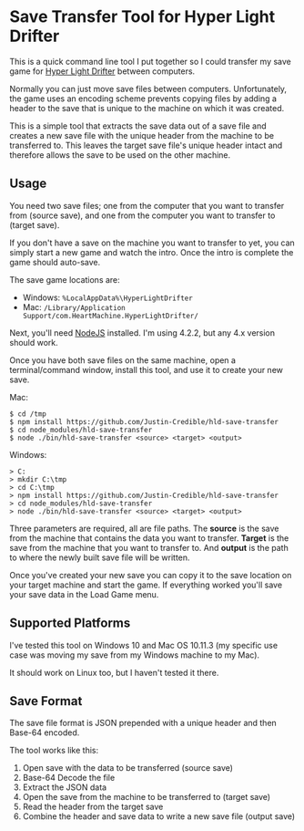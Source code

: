 # Save Transfer Tool for Hyper Light Drifter

This is a quick command line tool I put together so I could transfer my save game for [Hyper Light Drifter](http://www.heart-machine.com/) between computers.

Normally you can just move save files between computers. Unfortunately, the game uses an encoding scheme prevents copying files by adding a header to the save that is unique to the machine on which it was created.

This is a simple tool that extracts the save data out of a save file and creates a new save file with the unique header from the machine to be transferred to. This leaves the target save file's unique header intact and therefore allows the save to be used on the other machine.

## Usage

You need two save files; one from the computer that you want to transfer from (source save), and one from the computer you want to transfer to (target save).

If you don't have a save on the machine you want to transfer to yet, you can simply start a new game and watch the intro. Once the intro is complete the game should auto-save.

The save game locations are:

* Windows: `%LocalAppData%\HyperLightDrifter`
* Mac: `/Library/Application Support/com.HeartMachine.HyperLightDrifter/`

Next, you'll need [NodeJS](https://nodejs.org) installed. I'm using 4.2.2, but any 4.x version should work.

Once you have both save files on the same machine, open a terminal/command window, install this tool, and use it to create your new save.

Mac:
````
$ cd /tmp
$ npm install https://github.com/Justin-Credible/hld-save-transfer
$ cd node_modules/hld-save-transfer
$ node ./bin/hld-save-transfer <source> <target> <output>
````

Windows:
````
> C:
> mkdir C:\tmp
> cd C:\tmp
> npm install https://github.com/Justin-Credible/hld-save-transfer
> cd node_modules/hld-save-transfer
> node ./bin/hld-save-transfer <source> <target> <output>
````

Three parameters are required, all are file paths. The **source** is the save from the machine that contains the data you want to transfer. **Target** is the save from the machine that you want to transfer to. And **output** is the path to where the newly built save file will be written.

Once you've created your new save you can copy it to the save location on your target machine and start the game. If everything worked you'll save your save data in the Load Game menu.

## Supported Platforms

I've tested this tool on Windows 10 and Mac OS 10.11.3 (my specific use case was moving my save from my Windows machine to my Mac).

It should work on Linux too, but I haven't tested it there.

## Save Format

The save file format is JSON prepended with a unique header and then Base-64 encoded.

The tool works like this:

1. Open save with the data to be transferred (source save)
2. Base-64 Decode the file
3. Extract the JSON data
4. Open the save from the machine to be transferred to (target save)
5. Read the header from the target save
6. Combine the header and save data to write a new save file (output save)
